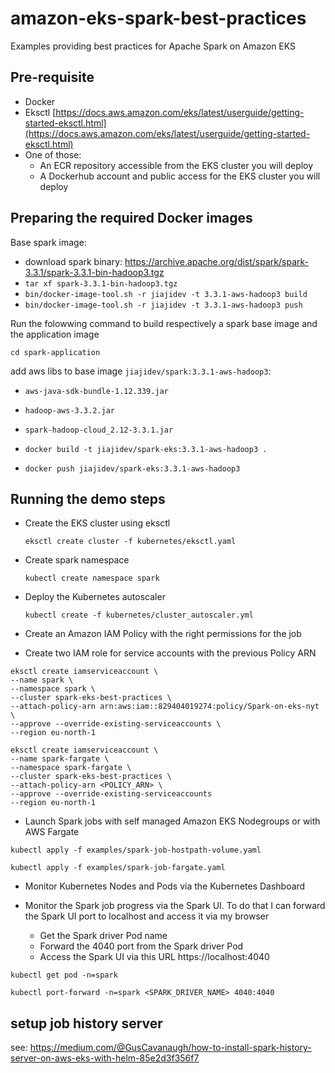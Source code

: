 # amazon-eks-spark-best-practices
Examples providing best practices for Apache Spark on Amazon EKS

## Pre-requisite

 * Docker
 * Eksctl [https://docs.aws.amazon.com/eks/latest/userguide/getting-started-eksctl.html](https://docs.aws.amazon.com/eks/latest/userguide/getting-started-eksctl.html)
 * One of those:
    * An ECR repository accessible from the EKS cluster you will deploy
    * A Dockerhub account and public access for the EKS cluster you will deploy 
     
## Preparing the required Docker images

Base spark image:
   - download spark binary: https://archive.apache.org/dist/spark/spark-3.3.1/spark-3.3.1-bin-hadoop3.tgz
   - `tar xf spark-3.3.1-bin-hadoop3.tgz`
   - `bin/docker-image-tool.sh -r jiajidev -t 3.3.1-aws-hadoop3 build`
   - `bin/docker-image-tool.sh -r jiajidev -t 3.3.1-aws-hadoop3 push`

Run the folowwing command to build respectively a spark base image and the application image
   
   `cd spark-application`

   add aws libs to base image `jiajidev/spark:3.3.1-aws-hadoop3`:
   - `aws-java-sdk-bundle-1.12.339.jar`
   - `hadoop-aws-3.3.2.jar`
   - `spark-hadoop-cloud_2.12-3.3.1.jar`

   - `docker build -t jiajidev/spark-eks:3.3.1-aws-hadoop3 .`
   - `docker push jiajidev/spark-eks:3.3.1-aws-hadoop3`
   
## Running the demo steps

 * Create the EKS cluster using eksctl
 
   `eksctl create cluster -f kubernetes/eksctl.yaml`

 * Create spark namespace
 
   `kubectl create namespace spark`
   
 * Deploy the Kubernetes autoscaler
 
   `kubectl create -f kubernetes/cluster_autoscaler.yml`
 
 * Create an Amazon IAM Policy with the right permissions for the job
   
 * Create two IAM role for service accounts with the previous Policy ARN
```
eksctl create iamserviceaccount \
--name spark \
--namespace spark \
--cluster spark-eks-best-practices \
--attach-policy-arn arn:aws:iam::829404019274:policy/Spark-on-eks-nyt \
--approve --override-existing-serviceaccounts \
--region eu-north-1
```
```
eksctl create iamserviceaccount \
--name spark-fargate \
--namespace spark-fargate \
--cluster spark-eks-best-practices \
--attach-policy-arn <POLICY_ARN> \
--approve --override-existing-serviceaccounts
--region eu-north-1
```

 * Launch Spark jobs with self managed Amazon EKS Nodegroups or with AWS Fargate

`kubectl apply -f examples/spark-job-hostpath-volume.yaml`

`kubectl apply -f examples/spark-job-fargate.yaml`

 * Monitor Kubernetes Nodes and Pods via the Kubernetes Dashboard

 * Monitor the Spark job progress via the Spark UI. To do that I can forward the Spark UI port to localhost and access it via my browser
   * Get the Spark driver Pod name
   * Forward the 4040 port from the Spark driver Pod
   * Access the Spark UI via this URL https://localhost:4040

`kubectl get pod -n=spark`
   

`kubectl port-forward -n=spark <SPARK_DRIVER_NAME> 4040:4040`

## setup job history server
see: https://medium.com/@GusCavanaugh/how-to-install-spark-history-server-on-aws-eks-with-helm-85e2d3f356f7
